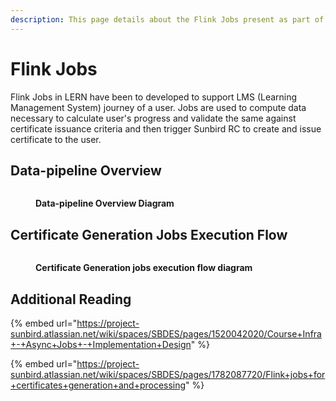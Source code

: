 ```yaml
---
description: This page details about the Flink Jobs present as part of LERN Building block.
---
```


# Flink Jobs

Flink Jobs in LERN have been to developed to support LMS (Learning Management System) journey of a user. Jobs are used to compute data necessary to calculate user's progress and validate the same against certificate issuance criteria and then trigger Sunbird RC to create and issue certificate to the user.&#x20;

## Data-pipeline Overview

<div data-full-width="true">

<figure><img src="../../../../.gitbook/assets/OVERVIEW - LERN JOBS.drawio (1) (1).png" alt=""><figcaption><p><strong>Data-pipeline Overview Diagram</strong></p></figcaption></figure>

</div>

## Certificate Generation Jobs Execution Flow

<div data-full-width="true">

<figure><img src="../../../../.gitbook/assets/Untitled Diagram-V2 LERN - CERTIFICATE GENERATION FLOW.drawio.png" alt=""><figcaption><p><strong>Certificate Generation jobs execution flow diagram</strong></p></figcaption></figure>

</div>

## Additional Reading

{% embed url="https://project-sunbird.atlassian.net/wiki/spaces/SBDES/pages/1520042020/Course+Infra+-+Async+Jobs+-+Implementation+Design" %}

{% embed url="https://project-sunbird.atlassian.net/wiki/spaces/SBDES/pages/1782087720/Flink+jobs+for+certificates+generation+and+processing" %}
